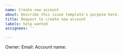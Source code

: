 ```yaml
---
name: Create new account
about: Describe this issue template's purpose here.
title: Request to create new account
labels: help wanted
assignees: ''

---
```


Owner: 
Email:
Account name:
